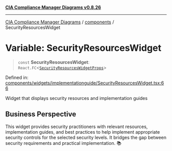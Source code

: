 [**CIA Compliance Manager Diagrams v0.8.26**](../../README.md)

***

[CIA Compliance Manager Diagrams](../../modules.md) / [components](../README.md) / SecurityResourcesWidget

# Variable: SecurityResourcesWidget

> `const` **SecurityResourcesWidget**: `React.FC`\<[`SecurityResourcesWidgetProps`](../widgets/implementationguide/SecurityResourcesWidget/interfaces/SecurityResourcesWidgetProps.md)\>

Defined in: [components/widgets/implementationguide/SecurityResourcesWidget.tsx:66](https://github.com/Hack23/cia-compliance-manager/blob/168f1311621722afef33b264085d8ac99d4a3213/src/components/widgets/implementationguide/SecurityResourcesWidget.tsx#L66)

Widget that displays security resources and implementation guides

## Business Perspective

This widget provides security practitioners with relevant resources,
implementation guides, and best practices to help implement appropriate
security controls for the selected security levels. It bridges the gap
between security requirements and practical implementation. 📚
